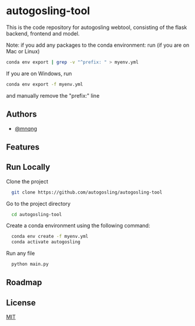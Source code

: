 # autogosling-tool

This is the code repository for autogosling webtool, consisting of the flask backend, frontend and model.


Note: if you add any packages to the conda environment: run (if you are on Mac or Linux)
```bash
conda env export | grep -v "^prefix: " > myenv.yml
```
If you are on Windows, run 
```bash
conda env export -f myenv.yml
```
and manually remove the "prefix:" line
## Authors

- [@mnqng](https://www.github.com/mnqng)


## Features


    
## Run Locally

Clone the project

```bash
  git clone https://github.com/autogosling/autogosling-tool
```

Go to the project directory

```bash
  cd autogosling-tool
```

Create a conda environment using the following command:

```bash
  conda env create -f myenv.yml
  conda activate autogosling
```

Run any file

```bash
  python main.py
```


## Roadmap


## License

[MIT](https://choosealicense.com/licenses/mit/)
